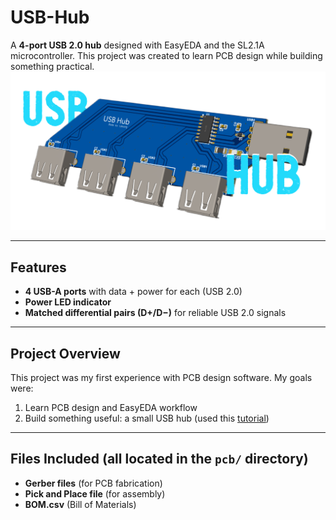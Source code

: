 # USB-Hub

A **4-port USB 2.0 hub** designed with EasyEDA and the SL2.1A microcontroller. This project was created to learn PCB design while building something practical.
![USB-Hub](USBHUB.png)

---

## Features

* **4 USB-A ports** with data + power for each (USB 2.0)
* **Power LED indicator**
* **Matched differential pairs (D+/D−)** for reliable USB 2.0 signals

---

## Project Overview

This project was my first experience with PCB design software. My goals were:

1. Learn PCB design and EasyEDA workflow
2. Build something useful: a small USB hub (used this [tutorial](https://jams.hackclub.com/tag/pcb))

---

## Files Included (all located in the `pcb/` directory)

* **Gerber files** (for PCB fabrication)
* **Pick and Place file** (for assembly)
* **BOM.csv** (Bill of Materials)
